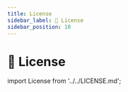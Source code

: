 ```yaml
---
title: License
sidebar_label: 📜 License
sidebar_position: 10
---
```


# 📜 License

import License from '../../LICENSE.md';

<License />
